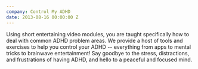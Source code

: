 ```yaml
---
company: Control My ADHD 
date: 2013-08-16 00:00:00 Z
---
```


Using short entertaining video modules, you are taught specifically how to deal with common ADHD problem areas. We provide a host of tools and exercises to help you control your ADHD -- everything from apps to mental tricks to brainwave entertainment! Say goodbye to the stress, distractions, and frustrations of having ADHD, and hello to a peaceful and focused mind.
